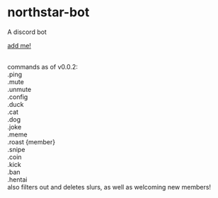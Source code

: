 # northstar-bot
A discord bot


<a href="https://discord.com/oauth2/authorize?client_id=929900532192141342&permissions=8&scope=bot">add me!</a>

<br>commands as of v0.0.2:
<br>.ping
<br>.mute
<br>.unmute
<br>.config
<br>.duck
<br>.cat
<br>.dog
<br>.joke
<br>.meme
<br>.roast {member}
<br>.snipe
<br>.coin
<br>.kick
<br>.ban
<br>.hentai
<br>also filters out and deletes slurs, as well as welcoming new members!
